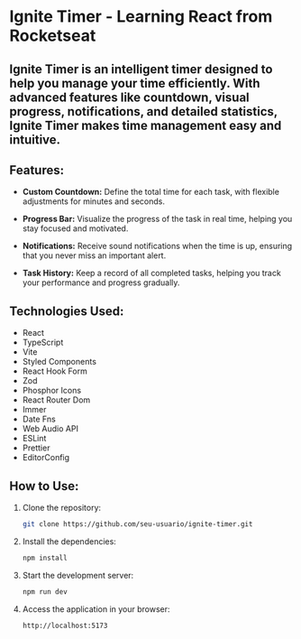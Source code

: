 # Ignite Timer - Learning React from Rocketseat

## Ignite Timer is an intelligent timer designed to help you manage your time efficiently. With advanced features like countdown, visual progress, notifications, and detailed statistics, Ignite Timer makes time management easy and intuitive.

## Features:

- **Custom Countdown:** Define the total time for each task, with flexible adjustments for minutes and seconds.

- **Progress Bar:** Visualize the progress of the task in real time, helping you stay focused and motivated.

- **Notifications:** Receive sound notifications when the time is up, ensuring that you never miss an important alert.

- **Task History:** Keep a record of all completed tasks, helping you track your performance and progress gradually.

## Technologies Used:

- React
- TypeScript
- Vite
- Styled Components
- React Hook Form
- Zod
- Phosphor Icons
- React Router Dom
- Immer
- Date Fns
- Web Audio API
- ESLint
- Prettier
- EditorConfig

## How to Use:

1. Clone the repository:

   ```bash
   git clone https://github.com/seu-usuario/ignite-timer.git
   ```

2. Install the dependencies:
   ```bash
   npm install
   ```
3. Start the development server:

   ```bash
   npm run dev
   ```

4. Access the application in your browser:
   ```bash
   http://localhost:5173
   ```
